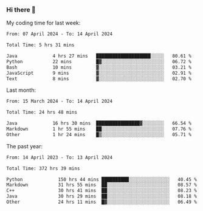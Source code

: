 ### Hi there 👋

My coding time for last week:

<!--START_SECTION:week-->

```txt
From: 07 April 2024 - To: 14 April 2024

Total Time: 5 hrs 31 mins

Java             4 hrs 27 mins   ████████████████████░░░░░   80.61 %
Python           22 mins         █▓░░░░░░░░░░░░░░░░░░░░░░░   06.72 %
Bash             10 mins         ▓░░░░░░░░░░░░░░░░░░░░░░░░   03.21 %
JavaScript       9 mins          ▓░░░░░░░░░░░░░░░░░░░░░░░░   02.91 %
Text             8 mins          ▓░░░░░░░░░░░░░░░░░░░░░░░░   02.70 %
```

<!--END_SECTION:week-->

Last month:

<!--START_SECTION:month-->

```txt
From: 15 March 2024 - To: 14 April 2024

Total Time: 24 hrs 48 mins

Java             16 hrs 30 mins  ████████████████▓░░░░░░░░   66.54 %
Markdown         1 hr 55 mins    ██░░░░░░░░░░░░░░░░░░░░░░░   07.76 %
Other            1 hr 24 mins    █▒░░░░░░░░░░░░░░░░░░░░░░░   05.71 %
```

<!--END_SECTION:month-->

The past year:

<!--START_SECTION:year-->

```txt
From: 14 April 2023 - To: 13 April 2024

Total Time: 372 hrs 39 mins

Python             150 hrs 44 mins ██████████░░░░░░░░░░░░░░░   40.45 %
Markdown           31 hrs 55 mins  ██░░░░░░░░░░░░░░░░░░░░░░░   08.57 %
C++                30 hrs 41 mins  ██░░░░░░░░░░░░░░░░░░░░░░░   08.23 %
Java               30 hrs 29 mins  ██░░░░░░░░░░░░░░░░░░░░░░░   08.18 %
Other              24 hrs 11 mins  █▓░░░░░░░░░░░░░░░░░░░░░░░   06.49 %
```

<!--END_SECTION:year-->
